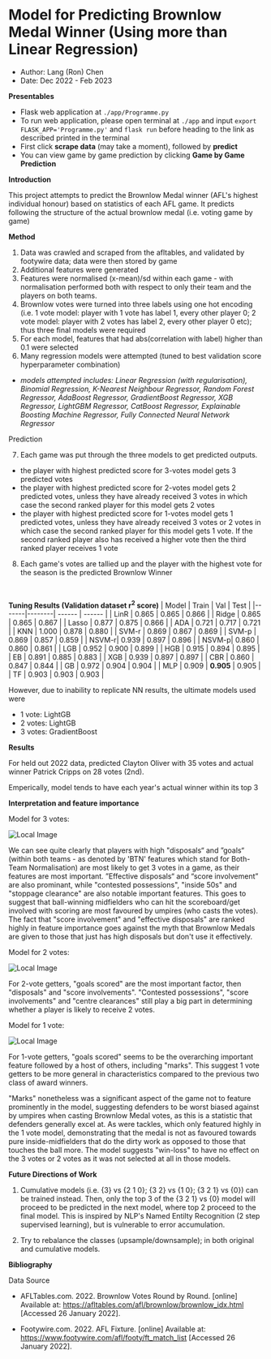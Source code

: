 # Model for Predicting Brownlow Medal Winner (Using more than Linear Regression)
- Author: Lang (Ron) Chen
- Date: Dec 2022 - Feb 2023


**Presentables**
- Flask web application at `./app/Programme.py`
- To run web application, please open terminal at `./app` and input `export FLASK_APP='Programme.py'` and `flask run` before heading to the link as described printed in the terminal
- First click **scrape data** (may take a moment), followed by **predict**
- You can view game by game prediction by clicking **Game by Game Prediction**

**Introduction**

This project attempts to predict the Brownlow Medal winner (AFL's highest individual honour) based on statistics of each AFL game.
It predicts following the structure of the actual brownlow medal (i.e. voting game by game)

**Method**
1. Data was crawled and scraped from the afltables, and validated by footywire data; data were then stored by game
2. Additional features were generated
3. Features were normalised (x-mean)/sd within each game - with normalisation performed both with respect to only their team and the players on both teams.
4. Brownlow votes were turned into three labels using one hot encoding (i.e. 1 vote model: player with 1 vote has label 1, every other player 0; 2 vote model: player with 2 votes has label 2, every other player 0 etc); thus three final models were required
5. For each model, features that had abs(correlation with label) higher than 0.1 were selected
6. Many regression models were attempted (tuned to best validation score hyperparameter combination)

-  *models attempted includes: Linear Regression (with regularisation), Binomial Regression, K-Nearest Neighbour Regressor, Random Forest Regressor, AdaBoost Regressor, GradientBoost Regressor, XGB Regressor, LightGBM Regressor, CatBoost Regressor, Explainable Boosting Machine Regressor, Fully Connected Neural Network Regressor* 

Prediction

7. Each game was put through the three models to get predicted outputs. 
- the player with highest predicted score for 3-votes model gets 3 predicted votes
- the player with highest predicted score for 2-votes model gets 2 predicted votes, unless they have already received 3 votes in which case the second ranked player for this model gets 2 votes
- the player with highest predicted score for 1-votes model gets 1 predicted votes, unless they have already received 3 votes or 2 votes in which case the second ranked player for this model gets 1 vote. If the second ranked player also has received a higher vote then the third ranked player receives 1 vote
8. Each game's votes are tallied up and the player with the highest vote for the season is the predicted Brownlow Winner
<br>

**Tuning Results (Validation dataset r<sup>2</sup> score)**
| Model | Train  | Val    | Test   | 
|-------|--------| ------ | ------ |
| LinR  | 0.865  | 0.865  | 0.866  | 
| Ridge | 0.865  | 0.865  | 0.867  |
| Lasso | 0.877  | 0.875  | 0.866  |
| ADA   | 0.721  | 0.717  | 0.721  |
| KNN   | 1.000  | 0.878  | 0.880  | 
| SVM-r | 0.869  | 0.867  | 0.869  |
| SVM-p | 0.869  | 0.857  | 0.859  |
| NSVM-r| 0.939  | 0.897  | 0.896  |
| NSVM-p| 0.860  | 0.860  | 0.861  |
| LGB   | 0.952  | 0.900  | 0.899  | 
| HGB   | 0.915  | 0.894  | 0.895  |
| EB    | 0.891  | 0.885  | 0.883  |
| XGB   | 0.939  | 0.897  | 0.897  |
| CBR   | 0.860  | 0.847  | 0.844  |
| GB    | 0.972  | 0.904  | 0.904  |
| MLP   | 0.909  | **0.905**  | 0.905  |
| TF    | 0.903  | 0.903  | 0.903  |

However, due to inability to replicate NN results, the ultimate models used were
- 1 vote: LightGB
- 2 votes: LightGB
- 3 votes: GradientBoost

**Results**

For held out 2022 data, predicted Clayton Oliver with 35 votes and actual winner Patrick Cripps on 28 votes (2nd). 

Emperically, model tends to have each year's actual winner within its top 3


**Interpretation and feature importance**

Model for 3 votes:

![Local Image](plots/3votes_importance.png)

We can see quite clearly that players with high "disposals“ and ”goals“ (within both teams - as denoted by 'BTN' features which stand for Both-Team Normalisation) are most likely to get 3 votes in a game, as their features are most important. ”Effective disposals“ and “score involvement” are also prominant, while "contested possessions", "inside 50s" and "stoppage clearance" are also notable important features. This goes to suggest that ball-winning midfielders who can hit the scoreboard/get involved with scoring are most favoured by umpires (who casts the votes). The fact that "score involvement" and "effective disposals" are ranked highly in feature importance goes against the myth that Brownlow Medals are given to those that just has high disposals but don't use it effectively.

Model for 2 votes:

![Local Image](plots/2votes_importance.png)

For 2-vote getters, "goals scored" are the most important factor, then "disposals" and "score involvements". "Contested possessions", "score involvements" and "centre clearances" still play a big part in determining whether a player is likely to receive 2 votes.

Model for 1 vote:

![Local Image](plots/1vote_importance.png)

For 1-vote getters, "goals scored" seems to be the overarching important feature followed by a host of others, including "marks". This suggest 1 vote getters to be more general in characteristics compared to the previous two class of award winners.

"Marks" nonetheless was a significant aspect of the game not to feature prominently in the model, suggesting defenders to be worst biased against by umpires when casting Brownlow Medal votes, as this is a statistic that defenders generally excel at. As were tackles, which only featured highly in the 1 vote model, demonstrating that the medal is not as favoured towards pure inside-midfielders that do the dirty work as opposed to those that touches the ball more. The model suggests "win-loss" to have no effect on the 3 votes or 2 votes as it was not selected at all in those models.


**Future Directions of Work**
1. Cumulative models (i.e. {3} vs {2 1 0}; {3 2} vs {1 0}; {3 2 1} vs {0}) can be trained instead. Then, only the top 3 of the {3 2 1} vs {0} model will proceed to be predicted in the next model, where top 2 proceed to the final model. This is inspired by NLP's Named Entilty Recognition (2 step supervised learning), but is vulnerable to error accumulation.
   
2. Try to rebalance the classes (upsample/downsample); in both original and cumulative models.


**Bibliography**

Data Source

- AFLTables.com. 2022. Brownlow Votes Round by Round. [online] Available at: <https://afltables.com/afl/brownlow/brownlow_idx.html> [Accessed 26 January 2022].

- Footywire.com. 2022. AFL Fixture. [online] Available at: <https://www.footywire.com/afl/footy/ft_match_list> [Accessed 26 January 2022].
